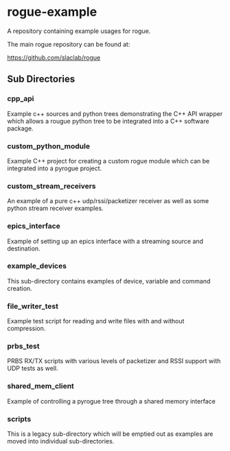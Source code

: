 # rogue-example

A repository containing example usages for rogue.

The main rogue repository can be found at:

https://github.com/slaclab/rogue

## Sub Directories

### cpp_api

Example c++ sources and python trees demonstrating the C++ API wrapper which allows 
a rougue python tree to be integrated into a C++ software package.

### custom_python_module

Example C++ project for creating a custom rogue module which can be integrated into a pyrogue project. 

### custom_stream_receivers

An example of a pure c++ udp/rssi/packetizer receiver as well as some python stream receiver examples.

### epics_interface

Example of setting up an epics interface with a streaming source and destination.

### example_devices

This sub-directory contains examples of device, variable and command creation.

### file_writer_test

Example test script for reading and write files with and without compression.

### prbs_test

PRBS RX/TX scripts with various levels of packetizer and RSSI support with UDP tests as well.

### shared_mem_client

Example of controlling a pyrogue tree through a shared memory interface

### scripts

This is a legacy sub-directory which will be emptied out as examples are moved into individual sub-directories.
